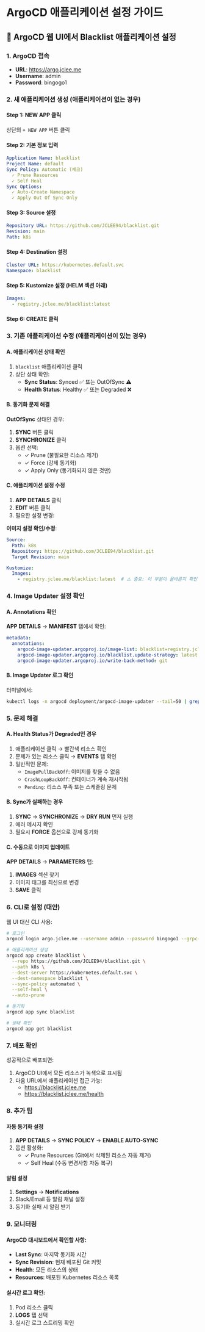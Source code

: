 # ArgoCD 애플리케이션 설정 가이드

## 🚀 ArgoCD 웹 UI에서 Blacklist 애플리케이션 설정

### 1. ArgoCD 접속
- **URL**: https://argo.jclee.me
- **Username**: admin
- **Password**: bingogo1

### 2. 새 애플리케이션 생성 (애플리케이션이 없는 경우)

#### Step 1: NEW APP 클릭
상단의 `+ NEW APP` 버튼 클릭

#### Step 2: 기본 정보 입력
```yaml
Application Name: blacklist
Project Name: default
Sync Policy: Automatic (체크)
  ✓ Prune Resources
  ✓ Self Heal
Sync Options:
  ✓ Auto-Create Namespace
  ✓ Apply Out Of Sync Only
```

#### Step 3: Source 설정
```yaml
Repository URL: https://github.com/JCLEE94/blacklist.git
Revision: main
Path: k8s
```

#### Step 4: Destination 설정
```yaml
Cluster URL: https://kubernetes.default.svc
Namespace: blacklist
```

#### Step 5: Kustomize 설정 (HELM 섹션 아래)
```yaml
Images:
  - registry.jclee.me/blacklist:latest
```

#### Step 6: CREATE 클릭

### 3. 기존 애플리케이션 수정 (애플리케이션이 있는 경우)

#### A. 애플리케이션 상태 확인
1. `blacklist` 애플리케이션 클릭
2. 상단 상태 확인:
   - **Sync Status**: Synced ✅ 또는 OutOfSync ⚠️
   - **Health Status**: Healthy ✅ 또는 Degraded ❌

#### B. 동기화 문제 해결
**OutOfSync** 상태인 경우:
1. **SYNC** 버튼 클릭
2. **SYNCHRONIZE** 클릭
3. 옵션 선택:
   - ✓ Prune (불필요한 리소스 제거)
   - ✓ Force (강제 동기화)
   - ✓ Apply Only (동기화되지 않은 것만)

#### C. 애플리케이션 설정 수정
1. **APP DETAILS** 클릭
2. **EDIT** 버튼 클릭
3. 필요한 설정 변경:

**이미지 설정 확인/수정**:
```yaml
Source:
  Path: k8s
  Repository: https://github.com/JCLEE94/blacklist.git
  Target Revision: main

Kustomize:
  Images:
    - registry.jclee.me/blacklist:latest  # ⚠️ 중요: 이 부분이 올바른지 확인
```

### 4. Image Updater 설정 확인

#### A. Annotations 확인
**APP DETAILS** → **MANIFEST** 탭에서 확인:
```yaml
metadata:
  annotations:
    argocd-image-updater.argoproj.io/image-list: blacklist=registry.jclee.me/blacklist:latest
    argocd-image-updater.argoproj.io/blacklist.update-strategy: latest
    argocd-image-updater.argoproj.io/write-back-method: git
```

#### B. Image Updater 로그 확인
터미널에서:
```bash
kubectl logs -n argocd deployment/argocd-image-updater --tail=50 | grep blacklist
```

### 5. 문제 해결

#### A. Health Status가 Degraded인 경우
1. 애플리케이션 클릭 → 빨간색 리소스 확인
2. 문제가 있는 리소스 클릭 → **EVENTS** 탭 확인
3. 일반적인 문제:
   - `ImagePullBackOff`: 이미지를 찾을 수 없음
   - `CrashLoopBackOff`: 컨테이너가 계속 재시작됨
   - `Pending`: 리소스 부족 또는 스케줄링 문제

#### B. Sync가 실패하는 경우
1. **SYNC** → **SYNCHRONIZE** → **DRY RUN** 먼저 실행
2. 에러 메시지 확인
3. 필요시 **FORCE** 옵션으로 강제 동기화

#### C. 수동으로 이미지 업데이트
**APP DETAILS** → **PARAMETERS** 탭:
1. **IMAGES** 섹션 찾기
2. 이미지 태그를 최신으로 변경
3. **SAVE** 클릭

### 6. CLI로 설정 (대안)

웹 UI 대신 CLI 사용:
```bash
# 로그인
argocd login argo.jclee.me --username admin --password bingogo1 --grpc-web

# 애플리케이션 생성
argocd app create blacklist \
  --repo https://github.com/JCLEE94/blacklist.git \
  --path k8s \
  --dest-server https://kubernetes.default.svc \
  --dest-namespace blacklist \
  --sync-policy automated \
  --self-heal \
  --auto-prune

# 동기화
argocd app sync blacklist

# 상태 확인
argocd app get blacklist
```

### 7. 배포 확인

성공적으로 배포되면:
1. ArgoCD UI에서 모든 리소스가 녹색으로 표시됨
2. 다음 URL에서 애플리케이션 접근 가능:
   - https://blacklist.jclee.me
   - https://blacklist.jclee.me/health

### 8. 추가 팁

#### 자동 동기화 설정
1. **APP DETAILS** → **SYNC POLICY** → **ENABLE AUTO-SYNC**
2. 옵션 활성화:
   - ✓ Prune Resources (Git에서 삭제된 리소스 자동 제거)
   - ✓ Self Heal (수동 변경사항 자동 복구)

#### 알림 설정
1. **Settings** → **Notifications**
2. Slack/Email 등 알림 채널 설정
3. 동기화 실패 시 알림 받기

### 9. 모니터링

#### ArgoCD 대시보드에서 확인할 사항:
- **Last Sync**: 마지막 동기화 시간
- **Sync Revision**: 현재 배포된 Git 커밋
- **Health**: 모든 리소스의 상태
- **Resources**: 배포된 Kubernetes 리소스 목록

#### 실시간 로그 확인:
1. Pod 리소스 클릭
2. **LOGS** 탭 선택
3. 실시간 로그 스트리밍 확인